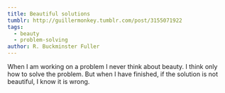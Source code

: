 ```yaml
---
title: Beautiful solutions
tumblr: http://guillermonkey.tumblr.com/post/3155071922
tags:
  - beauty
  - problem-solving
author: R. Buckminster Fuller
---
```


When I am working on a problem I never think about beauty. I think only how to solve the problem. But when I have finished, if the solution is not beautiful, I know it is wrong.

